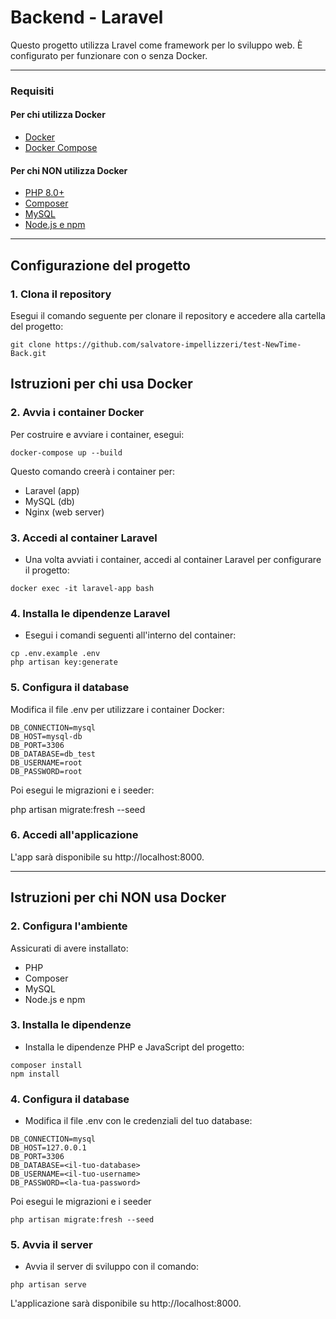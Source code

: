 # Backend - Laravel

Questo progetto utilizza Lravel come framework per lo sviluppo web. È configurato per funzionare con o senza Docker.

---

### Requisiti

#### Per chi utilizza Docker
- [Docker](https://www.docker.com/get-started)
- [Docker Compose](https://docs.docker.com/compose/)

#### Per chi NON utilizza Docker
- [PHP 8.0+](https://www.php.net/)
- [Composer](https://getcomposer.org/)
- [MySQL](https://www.mysql.com/)
- [Node.js e npm](https://nodejs.org/)

---

## Configurazione del progetto

### 1. Clona il repository

Esegui il comando seguente per clonare il repository e accedere alla cartella del progetto:

```git clone https://github.com/salvatore-impellizzeri/test-NewTime-Back.git```

## Istruzioni per chi usa Docker
### 2. Avvia i container Docker
Per costruire e avviare i container, esegui:

```docker-compose up --build```

Questo comando creerà i container per:

- Laravel (app)
- MySQL (db)
- Nginx (web server)

### 3. Accedi al container Laravel
- Una volta avviati i container, accedi al container Laravel per configurare il progetto:

```docker exec -it laravel-app bash```

### 4. Installa le dipendenze Laravel
- Esegui i comandi seguenti all'interno del container:

```composer install
cp .env.example .env
php artisan key:generate
```

### 5. Configura il database
Modifica il file .env per utilizzare i container Docker:
```
DB_CONNECTION=mysql
DB_HOST=mysql-db
DB_PORT=3306
DB_DATABASE=db_test
DB_USERNAME=root
DB_PASSWORD=root
```

Poi esegui le migrazioni e i seeder:

php artisan migrate:fresh --seed

### 6. Accedi all'applicazione
L'app sarà disponibile su http://localhost:8000.

---

## Istruzioni per chi NON usa Docker
### 2. Configura l'ambiente
Assicurati di avere installato:

- PHP
- Composer
- MySQL
- Node.js e npm

### 3. Installa le dipendenze
- Installa le dipendenze PHP e JavaScript del progetto:
```
composer install
npm install
```
### 4. Configura il database
- Modifica il file .env con le credenziali del tuo database:
```
DB_CONNECTION=mysql
DB_HOST=127.0.0.1
DB_PORT=3306
DB_DATABASE=<il-tuo-database>
DB_USERNAME=<il-tuo-username>
DB_PASSWORD=<la-tua-password>
```
Poi esegui le migrazioni e i seeder
```
php artisan migrate:fresh --seed
```
### 5. Avvia il server
- Avvia il server di sviluppo con il comando:
```
php artisan serve
```
L'applicazione sarà disponibile su http://localhost:8000.
